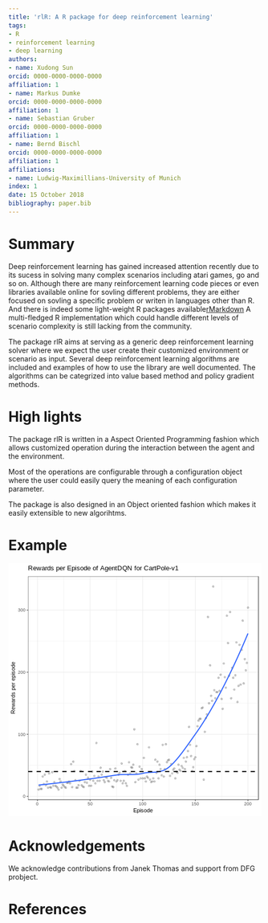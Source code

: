 ```yaml
---
title: 'rlR: A R package for deep reinforcement learning'
tags:
- R
- reinforcement learning
- deep learning
authors:
- name: Xudong Sun
orcid: 0000-0000-0000-0000
affiliation: 1
- name: Markus Dumke
orcid: 0000-0000-0000-0000
affiliation: 1
- name: Sebastian Gruber
orcid: 0000-0000-0000-0000
affiliation: 1
- name: Bernd Bischl
orcid: 0000-0000-0000-0000
affiliation: 1
affiliations:
- name: Ludwig-Maximillians-University of Munich
index: 1
date: 15 October 2018
bibliography: paper.bib
---
```


# Summary

Deep reinforcement learning has gained increased attention recently due to its sucess in solving
many complex scenarios including atari games, go and so on. Although there are many reinforcement learning code pieces or even libraries available online for sovling different problems, they are either focused on sovling a specific problem or writen in languages other than R. And there is indeed some light-weight R packages available[rMarkdown](https://arxiv.org/abs/1810.00240)  A multi-fledged R implementation which could handle different levels of scenario complexity is still lacking from the community. 

The package rlR aims at serving as a generic deep reinforcement learning solver where we expect the user create their customized environment or scenario as input. Several deep reinforcement learning algorithms are included and examples of how to use the library are well documented. The algorithms can be categrized into value based method and policy gradient methods.

# High lights

The package rlR is written in a Aspect Oriented Programming fashion which allows customized
operation during the interaction between the agent and the environment.

Most of the operations are configurable through a configuration object where the user could easily
query the  meaning of each configuration parameter.

The package is also designed in an Object oriented fashion which makes it easily extensible to new
algorihtms.


# Example
![CartPole Scenario Performance](inst/figures/mplot-1.png)

# Acknowledgements

We acknowledge contributions from Janek Thomas and support from DFG probject.

# References
